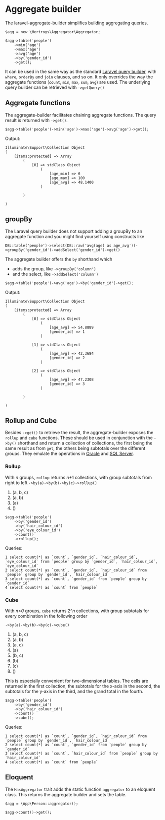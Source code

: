 # Aggregate builder

The laravel-aggregate-builder simplifies building aggregating queries.

```
$agg = new \Hertroys\Aggregator\Aggregator;

$agg->table('people')
    ->min('age')
    ->max('age')
    ->avg('age')
    ->by('gender_id')
    ->get();
```

It can be used in the same way as the standard [Laravel query builder](http://laravel.com/docs/queries), with `where`, `orderBy` and `join` clauses, and so on. It only overrides the way the aggregate functions (`count`, `min`, `max`, `sum`, `avg`) are used. The underlying query builder can be retrieved with `->getQuery()`

## Aggregate functions
The aggregate-builder facilitates chaining aggregate functions. The query result is returned with `->get()`.

```
$agg->table('people')->min('age')->max('age')->avg('age')->get();

```

Output:

```
Illuminate\Support\Collection Object
(
    [items:protected] => Array
        (
            [0] => stdClass Object
                (
                    [age_min] => 6
                    [age_max] => 100
                    [age_avg] => 48.1400
                )

        )

)
```

## groupBy
The Laravel query builder does not support adding a groupBy to an aggregate function and you might find yourself using constructs like

`DB::table('people')->select(DB::raw('avg(age) as age_avg'))->groupBy('gender_id')->addSelect('gender_id')->get()`

The aggregate builder offers the `by` shorthand which

- adds the group, like `->groupBy('column')`
- and the select, like `->addSelect('column')`

```
$agg->table('people')->avg('age')->by('gender_id')->get();
```

Output:
```
Illuminate\Support\Collection Object
(
    [items:protected] => Array
        (
            [0] => stdClass Object
                (
                    [age_avg] => 54.8889
                    [gender_id] => 1
                )

            [1] => stdClass Object
                (
                    [age_avg] => 42.3684
                    [gender_id] => 2
                )

            [2] => stdClass Object
                (
                    [age_avg] => 47.2308
                    [gender_id] => 3
                )

        )

)
```

## Rollup and Cube
Besides `->get()` to retrieve the result, the aggregate-builder exposes the `rollup` and `cube` functions. These should be used in conjunction with the `->by()` shorthand and return a collection of collections, the first being the same result as from `get`, the others being subtotals over the different groups. They emulate the operations in [Oracle](https://oracle-base.com/articles/misc/rollup-cube-grouping-functions-and-grouping-sets) and [SQL Server](https://technet.microsoft.com/en-us/library/bb522495(v=sql.105).aspx).

### Rollup
With *n* groups, `rollup` returns *n*+1 collections, with group subtotals from right to left
`->by(a)->by(b)->by(c)->rollup()`

1. (a, b, c)
2. (a, b)
3. (a)
4. ()

```
$agg->table('people')
    ->by('gender_id')
    ->by('hair_colour_id')
    ->by('eye_colour_id')
    ->count()
    ->rollup();
```

Queries:
```
1 select count(*) as `count`, `gender_id`, `hair_colour_id`, `eye_colour_id` from `people` group by `gender_id`, `hair_colour_id`, `eye_colour_id`
2 select count(*) as `count`, `gender_id`, `hair_colour_id` from `people` group by `gender_id`, `hair_colour_id`
3 select count(*) as `count`, `gender_id` from `people` group by `gender_id`
4 select count(*) as `count` from `people`
```

### Cube
With *n>0* groups, `cube` returns 2^*n* collections, with group subtotals for every combination in the following order

`->by(a)->by(b)->by(c)->cube()`

1. (a, b, c)
2. (a, b)
3. (a, c)
4. (a)
5. (b, c)
6. (b)
7. (c)
8. ()

This is especially convenient for two-dimensional tables. The cells are returned in the first collection, the subtotals for the x-axis in the second, the subtotals for the y-axis in the third, and the grand total in the fourth.

```
$agg->table('people')
    ->by('gender_id')
    ->by('hair_colour_id')
    ->count()
    ->cube();
```

Queries:
```
1 select count(*) as `count`, `gender_id`, `hair_colour_id` from `people` group by `gender_id`, `hair_colour_id`
2 select count(*) as `count`, `gender_id` from `people` group by `gender_id`
3 select count(*) as `count`, `hair_colour_id` from `people` group by `hair_colour_id`
4 select count(*) as `count` from `people`
```

## Eloquent
The `HasAggregator` trait adds the static function `aggregator` to an eloquent class. This returns the aggregate builder and sets the table.

```
$agg = \App\Person::aggregator();

$agg->count()->get();
```
